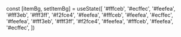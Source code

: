 const [itemBg, setItemBg] = useState([
'#fffceb',
'#ecffec',
'#feefea',
'#fff3eb',
'#fff3ff',
'#f2fce4',
'#feefea',
'#fffceb',
'#feefea',
'#ecffec',
'#feefea',
'#fff3eb',
'#fff3ff',
'#f2fce4',
'#feefea',
'#fffceb',
'#feefea',
'#ecffec',
])
